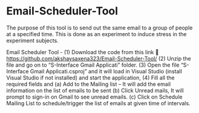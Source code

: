 # Email-Scheduler-Tool
The purpose of this tool is to send out the same email to a group of people at a specified time. This is done as an experiment to induce stress in the experiment subjects.

Email Scheduler Tool - 
(1)	Download the code from this link  https://github.com/akshaysaxena323/Email-Scheduler-Tool/ 
(2)	Unzip the file and go on to “S-Interface Gmail Applicati” folder.
(3)	Open the file “S-Interface Gmail Applicati.csproj” and it will load in Visual Studio (install Visual Studio if not installed) and start the application,
(4)	Fill all the required fields and 
    (a)	Add to the Mailing list – It will add the email information on the list of emails to be sent 
    (b)	Click Unread mails, It will prompt to sign-in on Gmail to see unread emails.
    (c)	Click on Schedule Mailing List to schedule/trigger the list of emails at given time of intervals.
